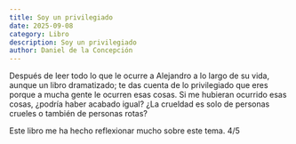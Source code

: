 ```yaml
---
title: Soy un privilegiado
date: 2025-09-08
category: Libro
description: Soy un privilegiado
author: Daniel de la Concepción
---
```


Después de leer todo lo que le ocurre a Alejandro a lo largo de su vida, aunque un libro dramatizado;
te das cuenta de lo privilegiado que eres porque a mucha gente le ocurren esas cosas. Si me hubieran
ocurrido esas cosas, ¿podría haber acabado igual? ¿La crueldad es solo de personas crueles o también
de personas rotas?

Este libro me ha hecho reflexionar mucho sobre este tema. 4/5

